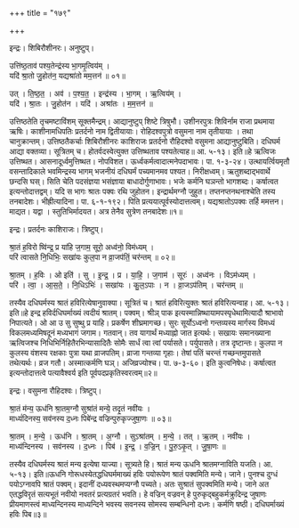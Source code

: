 +++
title = "१७९"

+++


इन्द्रः। शिबिरौशीनरः। अनुष्टुप्।

उत्ति॑ष्ठ॒ताव॑ पश्य॒तेन्द्र॑स्य भा॒गमृ॒त्विय॑म् ।  
यदि॑ श्रा॒तो जु॒होत॑न॒ यद्यश्रा॑तो मम॒त्तन॑ ॥ ०१॥

उत् । ति॒ष्ठ॒त॒ । अव॑ । प॒श्य॒त॒ । इन्द्र॑स्य । भा॒गम् । ऋ॒त्विय॑म् ।  
यदि॑ । श्रा॒तः । जु॒होत॑न । यदि॑ । अश्रा॑तः । म॒म॒त्तन॑ ॥

उत्तिष्ठतेति तृचमष्टाविंशम् सूक्तमैन्द्रम्। आद्यानुष्टुप् शिष्टे त्रिषुभौ। उशीनरपुत्रः शिविर्नाम राजा प्रथमाया ऋषिः। काशीनामधिपतिः प्रतर्दनो नाम द्वितीयायाः। रोहिदश्वपुत्रो वसुमना नाम तृतीयायाः । तथा चानुक्रान्तम्। उत्तिष्ठतैकर्चाः शिबिरौशीनरः काशिराजः प्रतर्दनो रौहिदश्वो वसुमना आद्यानुष्टुबिति। दधिघर्म आद्या वक्तव्या। सूत्रितम् च। होतर्वदस्वेत्युक्त उत्तिष्थताव पश्यतेत्याह॥ आ. ५-१३। इति॥हे ऋत्विजः उत्तिष्थत। आसनादूर्ध्वमुत्तिष्थत। नोपविशत। ऊर्ध्वकर्मत्वादात्मनेपदाभावः। पा. १-३-२४। उत्थायर्त्वियमृतौ वसन्तादिकाले भवमिन्द्रस्य भागम् भजनीयं दधिघर्मं पच्यमानमव पश्यत। निरीक्षध्वम्। ऋतुशब्दाद्भवार्थे छन्दसि घस्। सिति चेति पदसंज्ञया भसंज्ञाया बाधादोर्गुणाभावः। भजेः कर्मनि घञन्तो भागशब्दः। कर्षात्वत इत्यन्तोदात्तद्वम्। यदि स भागः श्रातः पक्वः रथि जुहोतन। इन्द्रार्थमग्नौ जुहुत। तप्तनप्तनथनाश्चेति तस्य तनबादेशः। भीह्रीत्यादिना। पा. ६-१-१९२। पिति प्रत्ययात्पूर्वस्योदात्तत्वम्। यद्यश्रातोऽपक्वः तर्हि ममत्तन। माद्यत। यद्वा । स्तुतिभिर्मादयत। अत्र तेनैव सुत्रेण तनबादेशः॥१॥

इन्द्रः। प्रतर्दनः काशिराजः। त्रिष्टुप्।

श्रा॒तं ह॒विरो ष्वि॑न्द्र॒ प्र या॑हि ज॒गाम॒ सूरो॒ अध्व॑नो॒ विम॑ध्यम् ।  
परि॑ त्वासते नि॒धिभिः॒ सखा॑यः कुल॒पा न व्रा॒जप॑तिं॒ चर॑न्तम् ॥ ०२॥

श्रा॒तम् । ह॒विः । ओ इति॑ । सु । इ॒न्द्र॒ । प्र । या॒हि॒ । ज॒गाम॑ । सूरः॑ । अध्व॑नः । विऽम॑ध्यम् ।  
परि॑ । त्वा॒ । आ॒स॒ते॒ । नि॒धिऽभिः॑ । सखा॑यः । कु॒ल॒ऽपाः । न । व्रा॒जऽप॑तिम् । चर॑न्तम् ॥

तस्यैव दधिघर्मस्य श्रातं हविरित्येषानुवाक्या। सूत्रितं च। श्रातं हविरित्युक्तः श्रातं हविरित्यन्वाह। आ. ५-१३। इति॥हे इन्द्र हविर्दधिघर्माख्यं त्वदीयं श्रातम्। पक्वम्। श्रीञ् पाक इत्यस्मान्निष्थायामपस्पृधेथामित्यादौ श्राभावो निपात्यते। ओ आ उ सु सुष्थु प्र याहि। प्रकर्षेण शीघ्रमागच्छ। सुरः सूर्योऽध्वनो गन्तव्यस्य मार्गस्य विमध्यं विकलमध्यमिषदूनं मध्यभागं जगाम। गतवान्। तव यागार्थं मध्याह्नो जात इत्यर्थः। सखायः समानख्याना ऋत्विजश्च निधिभिर्निहितैरभिन्यासादितैः सोमैः सार्धं त्वा त्वां पर्यासते। पर्युपासते। तत्र दृष्टान्तः। कुलपा न कुलस्य वंशस्य रक्षकाः पुत्रा यथा व्राजपतिम्। व्राजा गन्तव्या गृहाः। तेषां पतिं चरन्तं गच्छन्तमुपासते तथेत्यर्थः। व्रज गतौ। अस्मात्कर्मणि घञ्। अजिव्रज्योश्च। पा. ७-३-६०। इति कुत्वनिषेधः। कर्षात्वत इत्यन्तोदात्तत्वे पत्यावैश्वर्य इति पूर्वपदप्रकृतिस्वरत्वम्॥२॥

इन्द्रः। वसुमना रौहिदश्वः। त्रिष्टुप्।

श्रा॒तं म॑न्य॒ ऊध॑नि श्रा॒तम॒ग्नौ सुश्रा॑तं मन्ये॒ तदृ॒तं नवी॑यः ।  
माध्यं॑दिनस्य॒ सव॑नस्य द॒ध्नः पिबे॑न्द्र वज्रिन्पुरुकृज्जुषा॒णः ॥ ०३॥

श्रा॒तम् । म॒न्ये॒ । ऊध॑नि । श्रा॒तम् । अ॒ग्नौ । सुऽश्रा॑तम् । म॒न्ये॒ । तत् । ऋ॒तम् । नवी॑यः ।  
माध्य॑न्दिनस्य । सव॑नस्य । द॒ध्नः । पिब॑ । इ॒न्द्र॒ । व॒ज्रि॒न् । पु॒रु॒ऽकृ॒त् । जु॒षा॒णः ॥

तस्यैव दधिघर्मस्य श्रातं मन्य इत्येषा याज्या। सूत्र्यते हि। श्रातं मन्य ऊधनि श्रातमग्नाविति यजति। आ. ५-१३। इति॥ऊधनि गोरूधस्येतद्धधिघर्ममाख्यं हविः पयोरूपेण श्रातं पक्वमिति मन्ये। जाने। पुनश्च दुग्धं पयोऽग्नावपि श्रातं पक्वम्। इदानीं दध्यवस्थमप्यग्नौ पच्यते। अतः सुश्रातं सुपक्वमिति मन्ये। जाने अत एतद्धविरृतं सत्यभूतं नवीयो नवतरं प्रत्यग्रतरं भवति। हे वज्रिन् वज्रवन् हे पुरुकृद्बहुकर्मक्रुदिन्द्र जुषाणः प्रीयमाणस्त्वं माध्यन्दिनस्य माध्यन्दिने भवस्य सवनस्य सोमस्य सम्बन्धिनो दध्नः। कर्मणि षष्ठी। दधिघर्माख्यं हविः पिब॥३॥